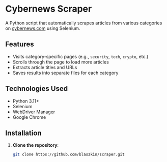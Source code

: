 # Cybernews Scraper

A Python script that automatically scrapes articles from various categories on [cybernews.com](https://cybernews.com) using Selenium.

## Features

- Visits category-specific pages (e.g., `security`, `tech`, `crypto`, etc.)
- Scrolls through the page to load more articles
- Extracts article titles and URLs
- Saves results into separate files for each category

## Technologies Used

- Python 3.11+
- Selenium
- WebDriver Manager
- Google Chrome

## Installation

1. **Clone the repository**:
   ```bash
   git clone https://github.com/blaszkin/scraper.git
